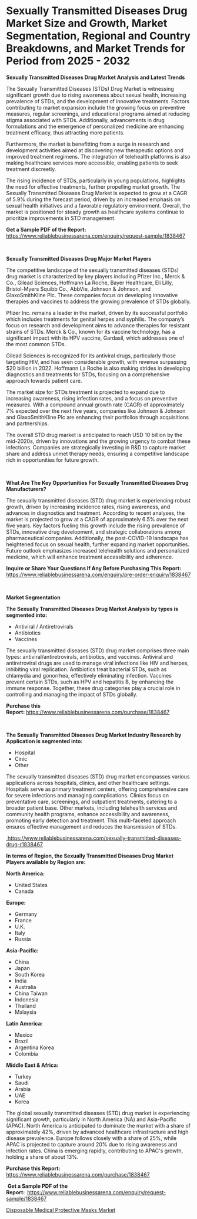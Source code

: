 <p><h1>Sexually Transmitted Diseases Drug Market Size and Growth, Market Segmentation, Regional and Country Breakdowns, and Market Trends for Period from 2025 -  2032</h1></p><p><strong>Sexually Transmitted Diseases Drug Market Analysis and Latest Trends</strong></p>
<p><p>The Sexually Transmitted Diseases (STDs) Drug Market is witnessing significant growth due to rising awareness about sexual health, increasing prevalence of STDs, and the development of innovative treatments. Factors contributing to market expansion include the growing focus on preventive measures, regular screenings, and educational programs aimed at reducing stigma associated with STDs. Additionally, advancements in drug formulations and the emergence of personalized medicine are enhancing treatment efficacy, thus attracting more patients.</p><p>Furthermore, the market is benefitting from a surge in research and development activities aimed at discovering new therapeutic options and improved treatment regimens. The integration of telehealth platforms is also making healthcare services more accessible, enabling patients to seek treatment discreetly. </p><p>The rising incidence of STDs, particularly in young populations, highlights the need for effective treatments, further propelling market growth. The Sexually Transmitted Diseases Drug Market is expected to grow at a CAGR of 5.9% during the forecast period, driven by an increased emphasis on sexual health initiatives and a favorable regulatory environment. Overall, the market is positioned for steady growth as healthcare systems continue to prioritize improvements in STD management.</p></p>
<p><strong>Get a Sample PDF of the Report:&nbsp;</strong> <a href="https://www.reliablebusinessarena.com/enquiry/request-sample/1838467?utm_campaign=2095&utm_medium=2&utm_source=Github&utm_content=ia&utm_term=09032025&utm_id=sexually-transmitted-diseases-drug">https://www.reliablebusinessarena.com/enquiry/request-sample/1838467</a></p>
<p>&nbsp;</p>
<p><strong>Sexually Transmitted Diseases Drug Major Market Players</strong></p>
<p><p>The competitive landscape of the sexually transmitted diseases (STDs) drug market is characterized by key players including Pfizer Inc., Merck & Co., Gilead Sciences, Hoffmann La Roche, Bayer Healthcare, Eli Lilly, Bristol-Myers Squibb Co., AbbVie, Johnson & Johnson, and GlaxoSmithKline Plc. These companies focus on developing innovative therapies and vaccines to address the growing prevalence of STDs globally.</p><p>Pfizer Inc. remains a leader in the market, driven by its successful portfolio which includes treatments for genital herpes and syphilis. The company’s focus on research and development aims to advance therapies for resistant strains of STDs. Merck & Co., known for its vaccine technology, has a significant impact with its HPV vaccine, Gardasil, which addresses one of the most common STDs.</p><p>Gilead Sciences is recognized for its antiviral drugs, particularly those targeting HIV, and has seen considerable growth, with revenue surpassing $20 billion in 2022. Hoffmann La Roche is also making strides in developing diagnostics and treatments for STDs, focusing on a comprehensive approach towards patient care.</p><p>The market size for STDs treatment is projected to expand due to increasing awareness, rising infection rates, and a focus on preventive measures. With a compound annual growth rate (CAGR) of approximately 7% expected over the next five years, companies like Johnson & Johnson and GlaxoSmithKline Plc are enhancing their portfolios through acquisitions and partnerships.</p><p>The overall STD drug market is anticipated to reach USD 10 billion by the mid-2020s, driven by innovations and the growing urgency to combat these infections. Companies are strategically investing in R&D to capture market share and address unmet therapy needs, ensuring a competitive landscape rich in opportunities for future growth.</p></p>
<p>&nbsp;</p>
<p><strong>What Are The Key Opportunities For Sexually Transmitted Diseases Drug Manufacturers?</strong></p>
<p><p>The sexually transmitted diseases (STD) drug market is experiencing robust growth, driven by increasing incidence rates, rising awareness, and advances in diagnostics and treatment. According to recent analyses, the market is projected to grow at a CAGR of approximately 6.5% over the next five years. Key factors fueling this growth include the rising prevalence of STDs, innovative drug development, and strategic collaborations among pharmaceutical companies. Additionally, the post-COVID-19 landscape has heightened focus on sexual health, further expanding market opportunities. Future outlook emphasizes increased telehealth solutions and personalized medicine, which will enhance treatment accessibility and adherence.</p></p>
<p><strong>Inquire or Share Your Questions If Any Before Purchasing This Report:</strong> <a href="https://www.reliablebusinessarena.com/enquiry/pre-order-enquiry/1838467?utm_campaign=2095&utm_medium=2&utm_source=Github&utm_content=ia&utm_term=09032025&utm_id=sexually-transmitted-diseases-drug">https://www.reliablebusinessarena.com/enquiry/pre-order-enquiry/1838467</a></p>
<p>&nbsp;</p>
<p><strong>Market Segmentation</strong></p>
<p><strong>The Sexually Transmitted Diseases Drug Market Analysis by types is segmented into:</strong></p>
<p><ul><li>Antiviral / Antiretrovirals</li><li>Antibiotics</li><li>Vaccines</li></ul></p>
<p><p>The sexually transmitted diseases (STD) drug market comprises three main types: antiviral/antiretrovirals, antibiotics, and vaccines. Antiviral and antiretroviral drugs are used to manage viral infections like HIV and herpes, inhibiting viral replication. Antibiotics treat bacterial STDs, such as chlamydia and gonorrhea, effectively eliminating infection. Vaccines prevent certain STDs, such as HPV and hepatitis B, by enhancing the immune response. Together, these drug categories play a crucial role in controlling and managing the impact of STDs globally.</p></p>
<p><strong>Purchase this Report:&nbsp;</strong><a href="https://www.reliablebusinessarena.com/purchase/1838467?utm_campaign=2095&utm_medium=2&utm_source=Github&utm_content=ia&utm_term=09032025&utm_id=sexually-transmitted-diseases-drug">https://www.reliablebusinessarena.com/purchase/1838467</a></p>
<p>&nbsp;</p>
<p><strong>The Sexually Transmitted Diseases Drug Market Industry Research by Application is segmented into:</strong></p>
<p><ul><li>Hospital</li><li>Cinic</li><li>Other</li></ul></p>
<p><p>The sexually transmitted diseases (STD) drug market encompasses various applications across hospitals, clinics, and other healthcare settings. Hospitals serve as primary treatment centers, offering comprehensive care for severe infections and managing complications. Clinics focus on preventative care, screenings, and outpatient treatments, catering to a broader patient base. Other markets, including telehealth services and community health programs, enhance accessibility and awareness, promoting early detection and treatment. This multi-faceted approach ensures effective management and reduces the transmission of STDs.</p></p>
<p><a href="https://www.reliablebusinessarena.com/sexually-transmitted-diseases-drug-r1838467?utm_campaign=2095&utm_medium=2&utm_source=Github&utm_content=ia&utm_term=09032025&utm_id=sexually-transmitted-diseases-drug">&nbsp;https://www.reliablebusinessarena.com/sexually-transmitted-diseases-drug-r1838467</a></p>
<p><strong>In terms of Region, the Sexually Transmitted Diseases Drug Market Players available by Region are:</strong></p>
<p>
    <p> <strong> North America: </strong>
        <ul>
            <li>United States</li>
            <li>Canada</li>
        </ul>
        </p> 
    <p> <strong> Europe: </strong>
        <ul>
            <li>Germany</li>
            <li>France</li>
            <li>U.K.</li>
            <li>Italy</li>
            <li>Russia</li>
        </ul>
        </p> 
    <p> <strong> Asia-Pacific: </strong>
        <ul>
            <li>China</li>
            <li>Japan</li>
            <li>South Korea</li>
            <li>India</li>
            <li>Australia</li>
            <li>China Taiwan</li>
            <li>Indonesia</li>
            <li>Thailand</li>
            <li>Malaysia</li>
        </ul>
        </p> 
    <p> <strong> Latin America: </strong>
        <ul>
            <li>Mexico</li>
            <li>Brazil</li>
            <li>Argentina Korea</li>
            <li>Colombia</li>
        </ul>
        </p> 
    <p> <strong> Middle East & Africa: </strong>
        <ul>
            <li>Turkey</li>
            <li>Saudi</li>
            <li>Arabia</li>
            <li>UAE</li>
            <li>Korea</li>
        </ul>
    </p>
    </p>
<p><p>The global sexually transmitted diseases (STD) drug market is experiencing significant growth, particularly in North America (NA) and Asia-Pacific (APAC). North America is anticipated to dominate the market with a share of approximately 42%, driven by advanced healthcare infrastructure and high disease prevalence. Europe follows closely with a share of 25%, while APAC is projected to capture around 20% due to rising awareness and infection rates. China is emerging rapidly, contributing to APAC's growth, holding a share of about 13%.</p></p>
<p><strong>Purchase this Report: </strong><a href="https://www.reliablebusinessarena.com/purchase/1838467?utm_campaign=2095&utm_medium=2&utm_source=Github&utm_content=ia&utm_term=09032025&utm_id=sexually-transmitted-diseases-drug">https://www.reliablebusinessarena.com/purchase/1838467</a></p>
<p>&nbsp;<strong>Get a Sample PDF of the Report:&nbsp;&nbsp;</strong><a href="https://www.reliablebusinessarena.com/enquiry/request-sample/1838467?utm_campaign=2095&utm_medium=2&utm_source=Github&utm_content=ia&utm_term=09032025&utm_id=sexually-transmitted-diseases-drug">https://www.reliablebusinessarena.com/enquiry/request-sample/1838467</a></p>
<p><strong></strong></p>
<p><p><a href="https://github.com/mauripalmi/Market-Research-Report-List-6/blob/main/disposable-medical-protective-masks-market.md?utm_campaign=2095&utm_medium=2&utm_source=Github&utm_content=ia&utm_term=09032025&utm_id=sexually-transmitted-diseases-drug">Disposable Medical Protective Masks Market</a></p></p>